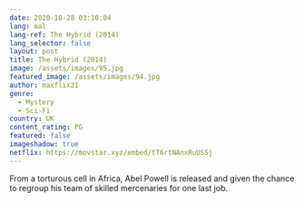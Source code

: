 ```yaml
---
date: 2020-10-28 03:10:04
lang: mal
lang-ref: The Hybrid (2014)
lang_selector: false
layout: post
title: The Hybrid (2014)
image: /assets/images/95.jpg
featured_image: /assets/images/94.jpg
author: maxflix21
genre:
  - Mystery
  - Sci-Fi
country: UK
content_rating: PG
featured: false
imageshadow: true
netflix: https://movstar.xyz/embed/tT6rtNAnxRuUSSj
---
```

From a torturous cell in Africa, Abel Powell is released and given the chance to regroup his team of skilled mercenaries for one last job.
